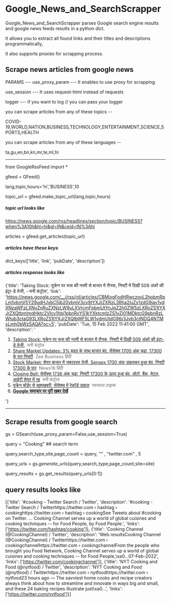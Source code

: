 # Google_News_and_SearchScrapper

Google_News_and_SearchScrapper parses Google search engine results and google news feeds results in a python dict.

It allows you to extract all found links and their titles and descriptions programmatically,

It also supports proxies for scrapping process.


## Scrape news articles from google news

PARAMS ---
use_proxy_param --- It enables to use proxy for scrapping

use_session     --- It uses request-html instead of requests

logger          --- if you want to log // you can pass your logger

you can scrape articles from any of these topics -- 

COVID-19,WORLD,NATION,BUSINESS,TECHNOLOGY,ENTERTAINMENT,SCIENCE,SPORTS,HEALTH

you can scrape articles from any of these languages -- 

ta,gu,en,bn,kn,mr,te,ml,hi

------------------------------------------------------------------------------------------------------------------------------------------------------------

from GoogleRssFeed import *

gfeed = GFeed()

lang,topic,hours='hi','BUSINESS',10

topic_url = gfeed.make_topic_url(lang,topic,hours)

##### topic url looks like 
https://news.google.com/rss/headlines/section/topic/BUSINESS?when%3A10h&hl=hi&gl=IN&ceid=IN%3Ahi

articles = gfeed.get_articles(topic_url)

##### articles have these keys 
dict_keys(['title', 'link', 'pubDate', 'description'])

##### articles response looks like 


{'title': 'Taking Stock: यूक्रेन पर रूस की नरमी से बाजार में रौनक, निफ्टी में दिखी 509 अंकों की इंट्रा-डे तेजी, - मनी कंट्रोल',
 'link': 'https://news.google.com/__i/rss/rd/articles/CBMixgFodHRwczovL2hpbmRpLm1vbmV5Y29udHJvbC5jb20vbmV3cy9tYXJrZXRzL3Rha2luZy1zdG9jay1ydXNzaWFzLXNvZnRuZXNzLW9uLXVrcmFpbmUtYnJpZ2h0ZW5zLXRoZS1tYXJrZXQtbmlmdHktc2Vlcy1hbi1pbnRyYS1kYXktcmlzZS1vZi01MDktcG9pbnRzLWtub3ctaG93LXRoZS1tYXJrZXQtbWF5LW1vdmUtdG9tb3Jyb3ctNDQ4NTMxLmh0bWzSAQA?oc=5',
 'pubDate': 'Tue, 15 Feb 2022 11:41:00 GMT',
 'description': '<ol><li><a href="https://news.google.com/__i/rss/rd/articles/CBMixgFodHRwczovL2hpbmRpLm1vbmV5Y29udHJvbC5jb20vbmV3cy9tYXJrZXRzL3Rha2luZy1zdG9jay1ydXNzaWFzLXNvZnRuZXNzLW9uLXVrcmFpbmUtYnJpZ2h0ZW5zLXRoZS1tYXJrZXQtbmlmdHktc2Vlcy1hbi1pbnRyYS1kYXktcmlzZS1vZi01MDktcG9pbnRzLWtub3ctaG93LXRoZS1tYXJrZXQtbWF5LW1vdmUtdG9tb3Jyb3ctNDQ4NTMxLmh0bWzSAQA?oc=5" target="_blank">Taking Stock: यूक्रेन पर रूस की नरमी से बाजार में रौनक, निफ्टी में दिखी 509 अंकों की इंट्रा-डे तेजी,</a>&nbsp;&nbsp;<font color="#6f6f6f">मनी कंट्रोल</font></li><li><a href="https://news.google.com/__i/rss/rd/articles/CBMipgFodHRwczovL3d3dy56ZWViaXouY29tL2hpbmRpL3N0b2NrLW1hcmtldHMvbGl2ZS11cGRhdGVzLXN0b2NrLW1hcmtldC1saXZlLW9uLTE1LWZlYnJ1YXJ5LWRvdy1qb25lcy1zZ3gtbmlmdHktbmFzZGFxLWdsb2JhbC1tYXJrZXQtdHJlbmRzLWFuZC1hc2lhbi1tYXJrZXQtdXBkYXRlLTc0NDUx0gEA?oc=5" target="_blank">Share Market Updates: 3% बढ़त के साथ बाजार बंद, सेंसेक्स 1700 अंक चढ़ा, 17300 के पार निफ्टी</a>&nbsp;&nbsp;<font color="#6f6f6f">Zee Business हिंदी</font></li><li><a href="https://news.google.com/__i/rss/rd/articles/CBMie2h0dHBzOi8vaGluZGkubmV3czE4LmNvbS9uZXdzL2J1c2luZXNzL3N0b2NrLW1hcmtldC1jbG9zaW5nLXNlbnNleC1qdW1wZWQtYnktMTcwMC1wb2ludHMtbmlmdHktYWxzby1yaXNlcy1zYW1wLTQwMTE5NTcuaHRtbNIBAA?oc=5" target="_blank">Stock Market: शेयर बाजार में जबरदस्त तेजी, Sensex 1700 अंक उछलकर हुआ बंद, निफ्टी 17300 के पार</a>&nbsp;&nbsp;<font color="#6f6f6f">News18 हिंदी</font></li><li><a href="https://news.google.com/__i/rss/rd/articles/CBMipwFodHRwczovL2hpbmRpLm1vbmV5Y29udHJvbC5jb20vbmV3cy9vcGluaW9uL3NoYXJlLW1hcmtldC1saXZlLXVwZGF0ZXMtc3RvY2stbWFya2V0LXRvZGF5LWZlYi0xNS1sYXRlc3QtbmV3cy1ic2UtbnNlLXNlbnNleC1uaWZ0eS1jb3JvbmF2aXJ1cy1yaWwtY2lwbGEtYmhlbC00NDcxOTEuaHRtbNIBAA?oc=5" target="_blank">Closing Bell: सेसेंक्स 1736 अंक चढ़ा, निफ्टी 17300 के ऊपर हुआ बंद, ऑटो, बैंक, मेटल, आईटी शेयर में रह</a>&nbsp;&nbsp;<font color="#6f6f6f">मनी कंट्रोल</font></li><li><a href="https://news.google.com/__i/rss/rd/articles/CBMilQFodHRwczovL25hdmJoYXJhdHRpbWVzLmluZGlhdGltZXMuY29tL25hdmJoYXJhdGdvbGQvZWNvbm9teS9zaGFyZS1tYXJrZXQtbmV3cy11cGRhdGVzLWp1bXAtaW4tc2Vuc2V4LW5zZS1ic2Utc3RvY2stbWFya2V0LWluLWhpbmRpL3N0b3J5Lzg5NTk1NjgxLmNtc9IBAA?oc=5" target="_blank">यूक्रेन बॉर्डर से खुशखबरी, सेंसेक्स में रेकॉर्ड उछाल</a>&nbsp;&nbsp;<font color="#6f6f6f">नवभारत टाइम्स</font></li><li><strong><a href="https://news.google.com/stories/CAAqNggKIjBDQklTSGpvSmMzUnZjbmt0TXpZd1NoRUtEd2lqcDdqckJCRS1oVlRHdzlSMU95Z0FQAQ?oc=5" target="_blank">Google समाचार पर पूरी खबर देखें</a></strong></li></ol>'}



------------------------------------------------------------------------------------------------------------------------------------------------------------

## Scrape results from google search

gs = GSearch(use_proxy_param=False,use_session=True)

query = "Cooking" ## search term 

query,search_type,site,page_count = query, "" , "twitter.com" , 5

query_urls = gs._generate_urls_(query,search_type,page_count,site=site)

query_results = gs.get_results(query_urls[0:1])

## query results looks like 

[{'title': '#cooking - Twitter Search / Twitter',
  'description': '#cooking - Twitter Search / Twitterhttps://twitter.com › hashtag › cookinghttps://twitter.com › hashtag › cookingSee Tweets about #cooking on Twitter. ... Cooking Channel serves up a world of global cuisines and cooking techniques -- for Food People, by Food People.',
  'links': ['https://twitter.com/hashtag/cooking']},
 {'title': 'Cooking Channel (@CookingChannel) / Twitter',
  'description': 'Web resultsCooking Channel (@CookingChannel) / Twitterhttps://twitter.com › cookingchannelhttps://twitter.com › cookingchannelFrom the people who brought you Food Network, Cooking Channel serves up a world of global cuisines and cooking techniques -- for Food People,\xa0...07-Feb-2022',
  'links': ['https://twitter.com/cookingchannel']},
 {'title': 'NYT Cooking and Food (@nytfood) / Twitter',
  'description': 'NYT Cooking and Food (@nytfood) / Twitterhttps://twitter.com › nytfoodhttps://twitter.com › nytfood23 hours ago — The savviest home cooks and recipe creators always think about how to streamline and innovate in ways big and small, and these 24 baking recipes illustrate just\xa0...',
  'links': ['https://twitter.com/nytfood']}]

